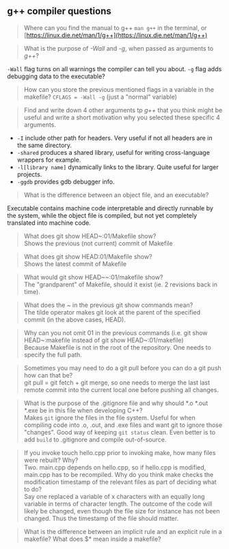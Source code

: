 ## g++ compiler questions

> Where can you find the manual to g++
`man g++` in the terminal, or [https://linux.die.net/man/1/g++](https://linux.die.net/man/1/g++)

> What is the purpose of _-Wall_ and _-g_, when passed as arguments to _g++_?

`-Wall` flag turns on all warnings the compiler can tell you about. `-g` flag adds debugging data to the executable?

> How can you store the previous mentioned flags in a variable in the makefile?
`CFLAGS = -Wall -g` (just a "normal" variable)

> Find and write down 4 other arguments tp _g++_ that you think might be useful and write a short motivation why you selected these specific 4 arguments.

* `-I` include other path for headers. Very useful if not all headers are in the same directory. 
* `-shared` produces a shared library, useful for writing cross-language wrappers for example.
* `-l[library name]` dynamically links to the library. Quite useful for larger projects. 
* `-ggdb` provides gdb debugger info. 


> What is the difference between an object file, and an executable?

Executable contains machine code interpretable and directly runnable by the system, while the object file is compiled, but not yet completely translated into machine code. 

> What does git show HEAD~:01/Makefile show?  
Shows the previous (not current) commit of Makefile

> What does git show HEAD:01/Makefile show?  
Shows the latest commit of Makefile

> What would git show HEAD~~:01/makefile show?  
The "grandparent" of Makefile, should it exist (ie. 2 revisions back in time).  

> What does the ~ in the previous git show commands mean?  
The tilde operator makes git look at the parent of the specified commit (in the above cases, HEAD). 


> Why can you not omit 01 in the previous commands (i.e. git show HEAD~:makefile instead of git show HEAD~:01/makefile)  
Because Makefile is not in the root of the repository. One needs to specify the full path. 


> Sometimes you may need to do a git pull before you can do a git push how can that be?   
git pull = git fetch + git merge, so one needs to merge the last last remote commit into the current local one before pushing all changes. 

> What is the purpose of the .gitignore file and why should *.o *.out *.exe be in this file when developing C++?  
Makes `git` ignore the files in the file system. Useful for when compiling code into .o, .out, and .exe files and want git to ignore those "changes". Good way of keeping `git status` clean. Even better is to add `build` to .gitignore and compile out-of-source. 

> If you invoke touch hello.cpp prior to invoking make, how many files were rebuilt? Why?  
Two. main.cpp depends on hello.cpp, so if hello.cpp is modified, main.cpp has to be recompiled.
> Why do you think make checks the modification timestamp of the relevant files as part of deciding what to do?  
Say one replaced a variable of x characters with an equally long variable in terms of character length. The outcome of the code will likely be changed, even though the file size for instance has not been changed. Thus the timestamp of the file should matter.

> What is the difference between an implicit rule and an explicit rule in a makefile?
> What does $* mean inside a makefile?
